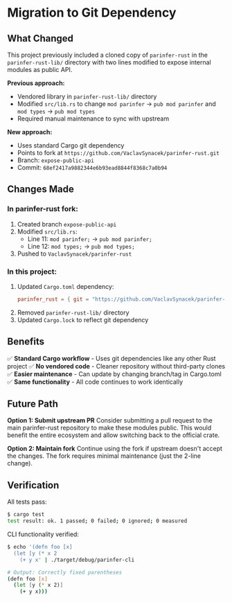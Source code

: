 # Migration to Git Dependency

## What Changed

This project previously included a cloned copy of `parinfer-rust` in the `parinfer-rust-lib/` directory with two lines modified to expose internal modules as public API.

**Previous approach:**
- Vendored library in `parinfer-rust-lib/` directory
- Modified `src/lib.rs` to change `mod parinfer` → `pub mod parinfer` and `mod types` → `pub mod types`
- Required manual maintenance to sync with upstream

**New approach:**
- Uses standard Cargo git dependency
- Points to fork at `https://github.com/VaclavSynacek/parinfer-rust.git`
- Branch: `expose-public-api`
- Commit: `68ef2417a9882344e6b93ead8844f8368c7a0b94`

## Changes Made

### In parinfer-rust fork:
1. Created branch `expose-public-api`
2. Modified `src/lib.rs`:
   - Line 11: `mod parinfer;` → `pub mod parinfer;`
   - Line 12: `mod types;` → `pub mod types;`
3. Pushed to `VaclavSynacek/parinfer-rust`

### In this project:
1. Updated `Cargo.toml` dependency:
   ```toml
   parinfer_rust = { git = "https://github.com/VaclavSynacek/parinfer-rust.git", branch = "expose-public-api" }
   ```
2. Removed `parinfer-rust-lib/` directory
3. Updated `Cargo.lock` to reflect git dependency

## Benefits

✅ **Standard Cargo workflow** - Uses git dependencies like any other Rust project
✅ **No vendored code** - Cleaner repository without third-party clones  
✅ **Easier maintenance** - Can update by changing branch/tag in Cargo.toml
✅ **Same functionality** - All code continues to work identically

## Future Path

**Option 1: Submit upstream PR**
Consider submitting a pull request to the main parinfer-rust repository to make these modules public. This would benefit the entire ecosystem and allow switching back to the official crate.

**Option 2: Maintain fork**
Continue using the fork if upstream doesn't accept the changes. The fork requires minimal maintenance (just the 2-line change).

## Verification

All tests pass:
```bash
$ cargo test
test result: ok. 1 passed; 0 failed; 0 ignored; 0 measured
```

CLI functionality verified:
```bash
$ echo '(defn foo [x]
  (let [y (* x 2
    (+ y x' | ./target/debug/parinfer-cli

# Output: Correctly fixed parentheses
(defn foo [x]
  (let [y (* x 2)]
    (+ y x)))
```
